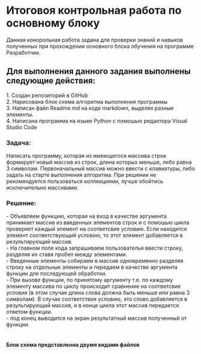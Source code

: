 <h1> Итоговоя контрольная работа по основному блоку </h1>
Данная конорольная работа задана для проверки знаний и навыков полученных при прохождении основного блока обучения на программе Разработчик. 
<h2> Для выполнения данного задания выполнены следующие действия:</h2>
1. Создан репозиторий в GitHub <br>
2. Нарисована блок схема алгоритма выполнения программы <br>
3. Написан файл Readme.md на коде markdown, выделяя разные элементы. <br>
4. Написана программа на языке Python с помошью редактора Visual Studio Code <br>

<h3> Задача: </h3>
Написать программу, которая из имеющегося массива строк формирует новый массив из строк, длина которых меньше, либо равна 3 символам. Первоначальный массив можно ввести с клавиатуры, либо задать на старте выполнения алгоритма. При решении не рекомендуется пользоваться коллекциями, лучше обойтись исключительно массивами.

<h3> Решение: </h3>
- Объявляем функцию, которая на вход в качестве аргумента принимает массив из введенных элементов строк и с помошью цикла проверяет каждый элемент на соответсвие условию. Если находится элемент соответствующий условию, то этот элемент добавляется в результирующий массив.<br>
- На главном поле кода запрашиваем пользователья ввести строку, разделяя их ставя пробел между элементами.<br>
- Введенные элементы собираем в массив одновременно разделяя строку на отдельные элементы и передаем в качестве аргумента функции для последующей обработки.<br>
- При вызове функции, по принятому аргументу т.е. по каждому элементу массива по циклу происходит сравнение на соответсвие условия (в этом случае длина слова должна быть меньше или равна 3 символам). В случае соответствия условию, это слово добавляется в результирующий массив, и в конце цикла этот массив передается ответом функции.<br>
- под конец выводится на экран результатный массив полученный от функции.<br>
<br>
<h4> Блок схема представленна двумя видами файлов</h4>

